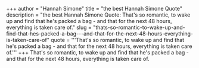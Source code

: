 +++
author = "Hannah Simone"
title = "the best Hannah Simone Quote"
description = "the best Hannah Simone Quote: That's so romantic, to wake up and find that he's packed a bag - and that for the next 48 hours, everything is taken care of."
slug = "thats-so-romantic-to-wake-up-and-find-that-hes-packed-a-bag---and-that-for-the-next-48-hours-everything-is-taken-care-of"
quote = '''That's so romantic, to wake up and find that he's packed a bag - and that for the next 48 hours, everything is taken care of.'''
+++
That's so romantic, to wake up and find that he's packed a bag - and that for the next 48 hours, everything is taken care of.
